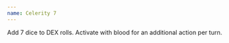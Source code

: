 ```yaml
---
name: Celerity 7
---
```


Add 7 dice to DEX rolls. Activate with blood for an additional action per turn.